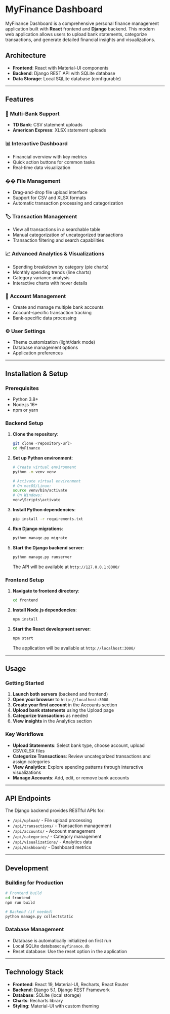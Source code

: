 # MyFinance Dashboard

MyFinance Dashboard is a comprehensive personal finance management application built with **React** frontend and **Django** backend. This modern web application allows users to upload bank statements, categorize transactions, and generate detailed financial insights and visualizations.

## Architecture

- **Frontend**: React with Material-UI components
- **Backend**: Django REST API with SQLite database
- **Data Storage**: Local SQLite database (configurable)

---

## Features

### 🏦 **Multi-Bank Support**
- **TD Bank**: CSV statement uploads
- **American Express**: XLSX statement uploads

### 📊 **Interactive Dashboard**
- Financial overview with key metrics
- Quick action buttons for common tasks
- Real-time data visualization

### �� **File Management**
- Drag-and-drop file upload interface
- Support for CSV and XLSX formats
- Automatic transaction processing and categorization

### 🏷️ **Transaction Management**
- View all transactions in a searchable table
- Manual categorization of uncategorized transactions
- Transaction filtering and search capabilities

### 📈 **Advanced Analytics & Visualizations**
- Spending breakdown by category (pie charts)
- Monthly spending trends (line charts)
- Category variance analysis
- Interactive charts with hover details

### 🏪 **Account Management**
- Create and manage multiple bank accounts
- Account-specific transaction tracking
- Bank-specific data processing

### ⚙️ **User Settings**
- Theme customization (light/dark mode)
- Database management options
- Application preferences

---

## Installation & Setup

### Prerequisites
- Python 3.8+
- Node.js 16+
- npm or yarn

### Backend Setup
1. **Clone the repository**:
   ```bash
   git clone <repository-url>
   cd MyFinance
   ```

2. **Set up Python environment**:
   ```bash
   # Create virtual environment
   python -m venv venv
   
   # Activate virtual environment
   # On macOS/Linux:
   source venv/bin/activate
   # On Windows:
   venv\Scripts\activate
   ```

3. **Install Python dependencies**:
   ```bash
   pip install -r requirements.txt
   ```

4. **Run Django migrations**:
   ```bash
   python manage.py migrate
   ```

5. **Start the Django backend server**:
   ```bash
   python manage.py runserver
   ```
   The API will be available at `http://127.0.0.1:8000/`

### Frontend Setup
1. **Navigate to frontend directory**:
   ```bash
   cd frontend
   ```

2. **Install Node.js dependencies**:
   ```bash
   npm install
   ```

3. **Start the React development server**:
   ```bash
   npm start
   ```
   The application will be available at `http://localhost:3000/`

---

## Usage

### Getting Started
1. **Launch both servers** (backend and frontend)
2. **Open your browser** to `http://localhost:3000`
3. **Create your first account** in the Accounts section
4. **Upload bank statements** using the Upload page
5. **Categorize transactions** as needed
6. **View insights** in the Analytics section

### Key Workflows
- **Upload Statements**: Select bank type, choose account, upload CSV/XLSX files
- **Categorize Transactions**: Review uncategorized transactions and assign categories
- **View Analytics**: Explore spending patterns through interactive visualizations
- **Manage Accounts**: Add, edit, or remove bank accounts

---

## API Endpoints

The Django backend provides RESTful APIs for:
- `/api/upload/` - File upload processing
- `/api/transactions/` - Transaction management
- `/api/accounts/` - Account management
- `/api/categories/` - Category management
- `/api/visualizations/` - Analytics data
- `/api/dashboard/` - Dashboard metrics

---

## Development

### Building for Production
```bash
# Frontend build
cd frontend
npm run build

# Backend (if needed)
python manage.py collectstatic
```

### Database Management
- Database is automatically initialized on first run
- Local SQLite database: `myfinance.db`
- Reset database: Use the reset option in the application

---

## Technology Stack

- **Frontend**: React 19, Material-UI, Recharts, React Router
- **Backend**: Django 5.1, Django REST Framework
- **Database**: SQLite (local storage)
- **Charts**: Recharts library
- **Styling**: Material-UI with custom theming
